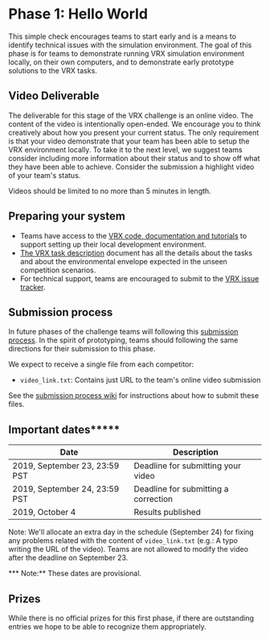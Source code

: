 # Phase 1: Hello World

This simple check encourages teams to start early and is a means to identify technical issues with the simulation environment. The goal of this phase is for teams to demonstrate running VRX simulation environment locally, on their own computers, and to demonstrate early prototype solutions to the VRX tasks.

## Video Deliverable

The deliverable for this stage of the VRX challenge is an online video.  The content of the video is intentionally open-ended.  We encourage you to think creatively about how you present your current status. The only requirement is that your video demonstrate that your team has been able to setup the VRX environment locally.  To take it to the next level, we suggest teams consider including more information about their status and to show off what they have been able to achieve.  Consider the submission a highlight video of your team's status.  

Videos should be limited to no more than 5 minutes in length.

## Preparing your system

 * Teams have access to the [VRX code, documentation and tutorials](https://bitbucket.org/osrf/vrx) to support setting up their local development environment.
 * [The VRX task description](https://bitbucket.org/osrf/vrx/wiki/documentation) document has all the details about the tasks and about the environmental envelope expected in the unseen competition scenarios.
 * For technical support, teams are encouraged to submit to the [VRX issue tracker](https://bitbucket.org/osrf/vrx/issues).


## Submission process

In future phases of the challenge teams will following this [submission process](https://bitbucket.org/osrf/vrx/wiki/submission_process).  In the spirit of prototyping, teams should following the same directions for their submission to this phase.

We expect to receive a single file from each competitor:
 
 * `video_link.txt`: Contains just URL to the team's online video submission


See the [submission process wiki](https://bitbucket.org/osrf/vrx/wiki/submission_process) for instructions about how to submit these files.

## Important dates*****

| Date                          | Description                            |
|-------------------------------|----------------------------------------|
| 2019, September 23, 23:59 PST | Deadline for submitting your video     |
| 2019, September 24, 23:59 PST | Deadline for submitting a correction   |
| 2019, October    4            | Results published                      |

Note: We'll allocate an extra day in the schedule (September 24) for fixing any problems related with the content of `video_link.txt` (e.g.: A typo writing the URL of the video). Teams are not allowed to modify the video after the deadline on September 23.

*** Note:** These dates are provisional.

## Prizes

While there is no official prizes for this first phase, if there are outstanding entries we hope to be able to recognize them appropriately.